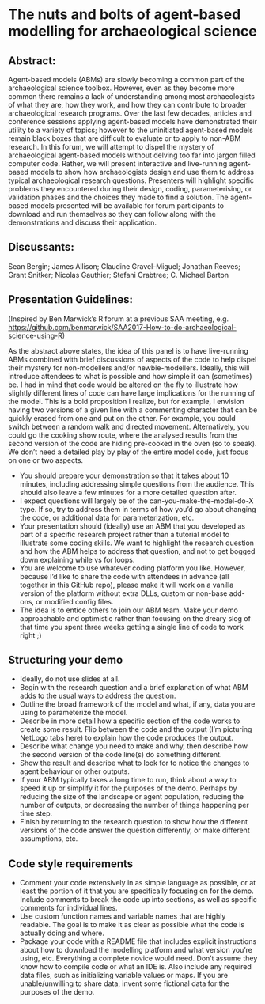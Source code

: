 # The nuts and bolts of agent-based modelling for archaeological science

## Abstract: 
Agent-based models (ABMs) are slowly becoming a common part of the archaeological science toolbox. However, even as they become more common there remains a lack of understanding among most archaeologists of what they are, how they work, and how they can contribute to broader archaeological research programs. Over the last few decades, articles and conference sessions applying agent-based models have demonstrated their utility to a variety of topics; however to the uninitiated agent-based models remain black boxes that are difficult to evaluate or to apply to non-ABM research. In this forum, we will attempt to dispel the mystery of archaeological agent-based models without delving too far into jargon filled computer code. Rather, we will present interactive and live-running agent-based models to show how archaeologists design and use them to address typical archaeological research questions. Presenters will highlight specific problems they encountered during their design, coding, parameterising, or validation phases and the choices they made to find a solution. The agent-based models presented will be available for forum participants to download and run themselves so they can follow along with the demonstrations and discuss their application.

## Discussants: 
Sean Bergin; James Allison; Claudine Gravel-Miguel; Jonathan Reeves; Grant Snitker; Nicolas Gauthier; Stefani Crabtree; C. Michael Barton

## Presentation Guidelines: 
(Inspired by Ben Marwick’s R forum at a previous SAA meeting, e.g. https://github.com/benmarwick/SAA2017-How-to-do-archaeological-science-using-R)

As the abstract above states, the idea of this panel is to have live-running ABMs combined with brief discussions of aspects of the code to help dispel their mystery for non-modellers and/or newbie-modellers. Ideally, this will introduce attendees to what is possible and how simple it can (sometimes) be. I had in mind that code would be altered on the fly to illustrate how slightly different lines of code can have large implications for the running of the model. This is a bold proposition I realize, but for example, I envision having two versions of a given line with a commenting character that can be quickly erased from one and put on the other. For example, you could switch between a random walk and directed movement. Alternatively, you could go the cooking show route, where the analysed results from the second version of the code are hiding pre-cooked in the oven (so to speak). We don’t need a detailed play by play of the entire model code, just focus on one or two aspects.
*	You should prepare your demonstration so that it takes about 10 minutes, including addressing simple questions from the audience. This should also leave a few minutes for a more detailed question after.
  *	I expect questions will largely be of the can-you-make-the-model-do-X type. If so, try to address them in terms of how you’d go about changing the code, or additional data for parameterization, etc.
*	Your presentation should (ideally) use an ABM that you developed as part of a specific research project rather than a tutorial model to illustrate some coding skills. We want to highlight the research question and how the ABM helps to address that question, and not to get bogged down explaining while vs for loops.
*	You are welcome to use whatever coding platform you like. However, because I’d like to share the code with attendees in advance (all together in this GitHub repo), please make it will work on a vanilla version of the platform without extra DLLs, custom or non-base add-ons, or modified config files.
* The idea is to entice others to join our ABM team. Make your demo approachable and optimistic rather than focusing on the dreary slog of that time you spent three weeks getting a single line of code to work right ;)

## Structuring your demo
*	Ideally, do not use slides at all.
*	Begin with the research question and a brief explanation of what ABM adds to the usual ways to address the question. 
*	Outline the broad framework of the model and what, if any, data you are using to parameterize the model.
*	Describe in more detail how a specific section of the code works to create some result. Flip between the code and the output (I’m picturing NetLogo tabs here) to explain how the code produces the output.
*	Describe what change you need to make and why, then describe how the second version of the code line(s) do something different. 
*	Show the result and describe what to look for to notice the changes to agent behaviour or other outputs.
*	If your ABM typically takes a long time to run, think about a way to speed it up or simplify it for the purposes of the demo. Perhaps by reducing the size of the landscape or agent population, reducing the number of outputs, or decreasing the number of things happening per time step. 
*	Finish by returning to the research question to show how the different versions of the code answer the question differently, or make different assumptions, etc.

## Code style requirements
*	Comment your code extensively in as simple language as possible, or at least the portion of it that you are specifically focusing on for the demo. Include comments to break the code up into sections, as well as specific comments for individual lines.
*	Use custom function names and variable names that are highly readable. The goal is to make it as clear as possible what the code is actually doing and where.
*	Package your code with a README file that includes explicit instructions about how to download the modelling platform and what version you’re using, etc. Everything a complete novice would need. Don’t assume they know how to compile code or what an IDE is. Also include any required data files, such as initializing variable values or maps. If you are unable/unwilling to share data, invent some fictional data for the purposes of the demo.
